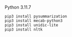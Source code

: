 Python 3.11.7
```
pip3 install pysummarization
pip3 install mecab-python3
pip3 install unidic-lite
pip3 install nltk
```